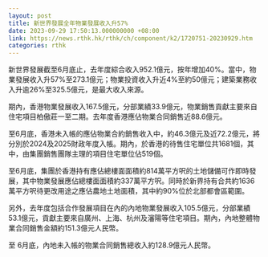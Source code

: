 ```yaml
---
layout: post
title: 新世界發展全年物業發展收入升57%
date: 2023-09-29 17:50:13.000000000 +08:00
link: https://news.rthk.hk/rthk/ch/component/k2/1720751-20230929.htm
categories: rthk
---
```


新世界發展截至6月底止，去年度綜合收入952.1億元，按年增加40%。當中，物業發展收入升57%至273.1億元；物業投資收入升近4%至約50億元；建築業務收入升逾26%至325.5億元，是最大收入來源。

期內，香港物業發展收入167.5億元，分部業績33.9億元，物業銷售貢獻主要來自住宅項目柏傲莊一至二期。去年度香港應佔物業合同銷售近88.6億元。

至6月底，香港未入帳的應佔物業合約銷售收入中，約46.3億元及近72.2億元，將分別於2024及2025財政年度入帳。期內，於香港的待售住宅單位共1681個，其中，由集團銷售團隊主理的項目住宅單位佔519個。

至6月底，集團於香港持有應佔總樓面面積約814萬平方呎的土地儲備可作即時發展，其中物業發展應佔總樓面面積約337萬平方呎。同時於新界持有合共約1636萬平方呎待更改用途之應佔農地土地面積，其中約90%位於北部都會區範圍。

另外，去年度包括合作發展項目在內的內地物業發展收入105.5億元，分部業績53.1億元，貢獻主要來自廣州、上海、杭州及瀋陽等住宅項目。期內，內地整體物業合同銷售金額約151.3億元人民幣。

至 6月底，內地未入帳的物業合同銷售總收入約128.9億元人民幣。
